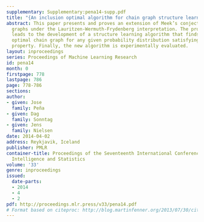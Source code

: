 ```yaml
---
supplementary: Supplementary:pena14-supp.pdf
title: "{An inclusion optimal algorithm for chain graph structure learning}"
abstract: This paper presents and proves an extension of Meek’s conjecture to chain
  graphs under the Lauritzen-Wermuth-Frydenberg interpretation. The proof of the conjecture
  leads to the development of a structure learning algorithm that finds an inclusion
  optimal chain graph for any given probability distribution satisfying the composition
  property. Finally, the new algorithm is experimentally evaluated.
layout: inproceedings
series: Proceedings of Machine Learning Research
id: pena14
month: 0
firstpage: 778
lastpage: 786
page: 778-786
sections: 
author:
- given: Jose
  family: Peña
- given: Dag
  family: Sonntag
- given: Jens
  family: Nielsen
date: 2014-04-02
address: Reykjavik, Iceland
publisher: PMLR
container-title: Proceedings of the Seventeenth International Conference on Artificial
  Intelligence and Statistics
volume: '33'
genre: inproceedings
issued:
  date-parts:
  - 2014
  - 4
  - 2
pdf: http://proceedings.mlr.press/v33/pena14.pdf
# Format based on citeproc: http://blog.martinfenner.org/2013/07/30/citeproc-yaml-for-bibliographies/
---
```

